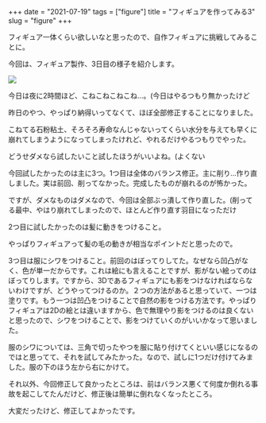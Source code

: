 +++
date = "2021-07-19"
tags = ["figure"]
title = "フィギュアを作ってみる3"
slug = "figure"
+++

フィギュア一体くらい欲しいなと思ったので、自作フィギュアに挑戦してみることに。

今回は、フィギュア製作、3日目の様子を紹介します。

![](https://raw.githubusercontent.com/syui/img/master/other/figure_make_06.png)

今日は夜に2時間ほど、こねこねこねこね...。(今日はやるつもり無かったけど

昨日のやつ、やっぱり納得いってなくて、ほぼ全部修正することになりました。

こねてる石粉粘土、そろそろ寿命なんじゃないってくらい水分を与えても早くに崩れてしまうようになってしまったけれど、やれるだけやるつもりでやった。

どうせダメなら試したいこと試したほうがいいよね。(よくない

今回試したかったのは主に3つ。1つ目は全体のバランス修正。主に削り...作り直しました。実は前回、削ってなかった。完成したものが崩れるのが怖かった。

ですが、ダメなものはダメなので、今回は全部ぶっ潰して作り直した。(削ってる最中、やはり崩れてしまったので、ほとんど作り直す羽目になっただけ

2つ目に試したかったのは髪に動きをつけること。

やっぱりフィギュアって髪の毛の動きが相当なポイントだと思ったので。

3つ目は服にシワをつけること。前回のはぼってりしてた。なぜなら凹凸がなく、色が単一だからです。これは絵にも言えることですが、影がない絵ってのはぼってりします。ですから、3Dであるフィギュアにも影をつけなければならないわけですが、どうやってつけるのか。２つの方法があると思っていて、一つは塗りです。もう一つは凹凸をつけることで自然の影をつける方法です。やっぱりフィギュアは2Dの絵とは違いますから、色で無理やり影をつけるのは良くないと思ったので、シワをつけることで、影をつけていくのがいいかなって思いました。

服のシワについては、三角で切ったやつを服に貼り付けてくといい感じになるのではと思ってて、それを試してみたかった。なので、試しに1つだけ付けてみました。服の下のほう左から右にかけて。

それ以外、今回修正して良かったところは、前はバランス悪くて何度か倒れる事故を起こしてたんだけど、修正後は簡単に倒れなくなったところ。

大変だったけど、修正してよかったです。
